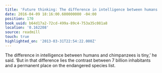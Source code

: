 ```yaml
---
title: 'Future thinking: The difference in intelligence between humans and chimpanzee…'
date: 2016-04-09 18:16:00.600000000 -04:00
position: 170
book_uuid: b64d17a2-72cd-499a-89c4-753a35c081a8
location: '0.162208'
source: readmill
touch: true
highlighted_on: '2013-03-31T22:54:22.000Z'
---
```


The difference in intelligence between humans and chimpanzees is tiny,’ he said. ‘But in that difference lies the contrast between 7 billion inhabitants and a permanent place on the endangered species list.